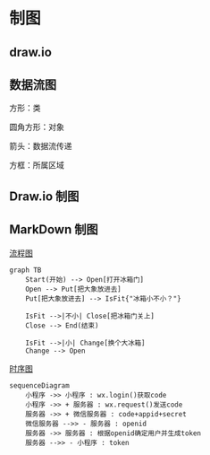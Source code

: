 # 制图

## draw.io

## 数据流图

方形：类

圆角方形：对象

箭头：数据流传递

方框：所属区域

## Draw.io 制图

## MarkDown 制图

[流程图](https://mp.weixin.qq.com/s?\_\_biz=Mzg5OTE5MTY4Nw==\&mid=2247483770\&idx=1\&sn=47eb659fcf86b9e3b7a15327c1b6f9b6\&chksm=c0564792f721ce84c050174071d86abde69c4a8b2a3f068c4ad7b284138bf140cc26777c7fce\&token=839258608\&lang=zh\_CN\&scene=21#wechat\_redirect)

```
graph TB
    Start(开始) --> Open[打开冰箱门]
    Open --> Put[把大象放进去]
    Put[把大象放进去] --> IsFit{"冰箱小不小？"}

    IsFit -->|不小| Close[把冰箱门关上]
    Close --> End(结束)

    IsFit -->|小| Change[换个大冰箱]
    Change --> Open
```

[时序图](https://mp.weixin.qq.com/s?\_\_biz=Mzg5OTE5MTY4Nw==\&mid=2247483780\&idx=1\&sn=0f2598b2657406b4dfce008489367fe1\&chksm=c056476cf721ce7a683d5ac7dceadbfb7d23918519376dba69c8beaf9a326972c233f5b03f13\&token=2124347599\&lang=zh\_CN#rd)

```
sequenceDiagram
    小程序 ->> 小程序 : wx.login()获取code
    小程序 ->> + 服务器 : wx.request()发送code
    服务器 ->> + 微信服务器 : code+appid+secret
    微信服务器 -->> - 服务器 : openid
    服务器 ->> 服务器 : 根据openid确定用户并生成token
    服务器 -->> - 小程序 : token
```
